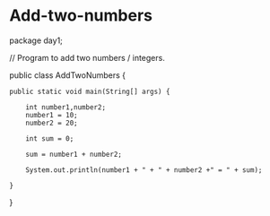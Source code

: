 # Add-two-numbers
package day1;

// Program to add two numbers / integers.

public class AddTwoNumbers {
	
	public static void main(String[] args) {
		
		int number1,number2;
		number1 = 10;
		number2 = 20;
		
		int sum = 0;
		
		sum = number1 + number2;
		
		System.out.println(number1 + " + " + number2 +" = " + sum);
		
	}

}

